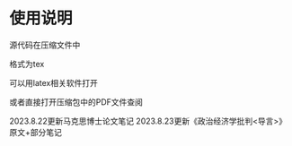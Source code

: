 # 使用说明
源代码在压缩文件中

格式为tex

可以用latex相关软件打开

或者直接打开压缩包中的PDF文件查阅

2023.8.22更新马克思博士论文笔记
2023.8.23更新《政治经济学批判<导言>》原文+部分笔记
